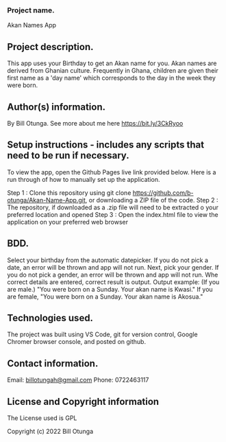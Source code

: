 ### Project name.
Akan Names App
## Project description.
This app uses your Birthday to get an Akan name for you. Akan names are derived from Ghanian culture. Frequently in Ghana, children are given their first name as a 'day name' which corresponds to the day in the week they were born. 
## Author(s) information.
By Bill Otunga. See more about me here https://bit.ly/3CkRyoo
## Setup instructions - includes any scripts that need to be run if necessary.
To view the app, open the Github Pages live link provided below.  Here is a run through of how to manually set up the application.

Step 1 : Clone this repository using git clone https://github.com/b-otunga/Akan-Name-App.git, or downloading a ZIP file of the code.
Step 2 : The repository, if downloaded as a .zip file will need to be extracted o your preferred location and opened
Step 3 : Open the index.html file to view the application on your preferred web browser
## BDD.
Select your birthday from the automatic datepicker. If you do not pick a date, an error will be thrown and app will not run.
Next, pick your gender. If you do not pick a gender, an error will be thrown and app will not run.
Whe correct details are entered, correct result is output. Output example: (If you are male.) "You were born on a Sunday. Your akan name is Kwasi."
If you are female, "You were born on a Sunday. Your akan name is Akosua."
## Technologies used.
The project was built using VS Code, git for version control, Google Chromer browser console, and posted on github. 
## Contact information.
Email: billotungah@gmail.com
Phone: 0722463117
## License and Copyright information
The License used is GPL

Copyright (c) 2022 Bill Otunga